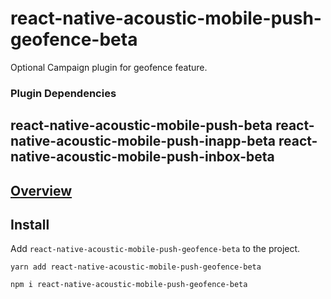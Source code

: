 # react-native-acoustic-mobile-push-geofence-beta
Optional Campaign plugin for geofence feature.

### Plugin Dependencies
react-native-acoustic-mobile-push-beta
react-native-acoustic-mobile-push-inapp-beta
react-native-acoustic-mobile-push-inbox-beta
----

[Overview](https://developer.goacoustic.com/acoustic-campaign/docs/add-the-react-native-plug-in-to-your-app#overview)
---

## Install
Add `react-native-acoustic-mobile-push-geofence-beta` to the project.

```shell yarn
yarn add react-native-acoustic-mobile-push-geofence-beta
```

```shell npm
npm i react-native-acoustic-mobile-push-geofence-beta
```